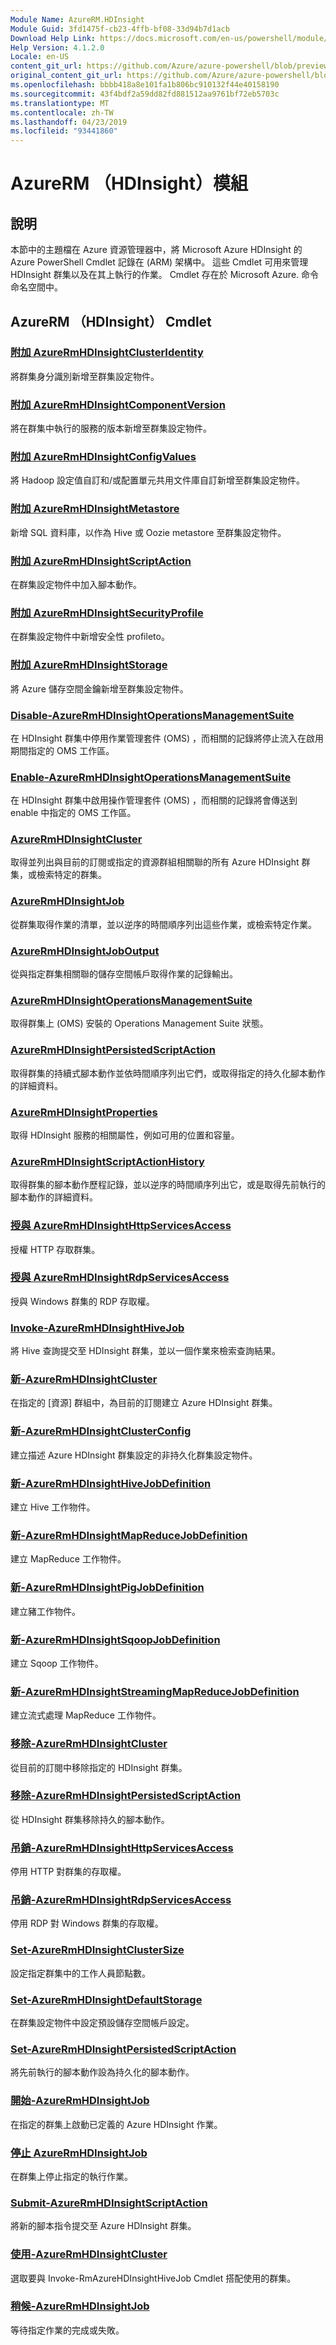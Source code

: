 ```yaml
---
Module Name: AzureRM.HDInsight
Module Guid: 3fd1475f-cb23-4ffb-bf08-33d94b7d1acb
Download Help Link: https://docs.microsoft.com/en-us/powershell/module/azurerm.hdinsight
Help Version: 4.1.2.0
Locale: en-US
content_git_url: https://github.com/Azure/azure-powershell/blob/preview/src/ResourceManager/HDInsight/Commands.HDInsight/help/AzureRM.HDInsight.md
original_content_git_url: https://github.com/Azure/azure-powershell/blob/preview/src/ResourceManager/HDInsight/Commands.HDInsight/help/AzureRM.HDInsight.md
ms.openlocfilehash: bbbb418a8e101fa1b806bc910132f44e40158190
ms.sourcegitcommit: 43f4bdf2a59dd82fd881512aa9761bf72eb5703c
ms.translationtype: MT
ms.contentlocale: zh-TW
ms.lasthandoff: 04/23/2019
ms.locfileid: "93441860"
---
```

# AzureRM （HDInsight）模組
## 說明
本節中的主題檔在 Azure 資源管理器中，將 Microsoft Azure HDInsight 的 Azure PowerShell Cmdlet 記錄在 (ARM) 架構中。 這些 Cmdlet 可用來管理 HDInsight 群集以及在其上執行的作業。 Cmdlet 存在於 Microsoft Azure. 命令命名空間中。

## AzureRM （HDInsight） Cmdlet
### [附加 AzureRmHDInsightClusterIdentity](Add-AzureRmHDInsightClusterIdentity.md)
將群集身分識別新增至群集設定物件。

### [附加 AzureRmHDInsightComponentVersion](Add-AzureRmHDInsightComponentVersion.md)
將在群集中執行的服務的版本新增至群集設定物件。

### [附加 AzureRmHDInsightConfigValues](Add-AzureRmHDInsightConfigValues.md)
將 Hadoop 設定值自訂和/或配置單元共用文件庫自訂新增至群集設定物件。

### [附加 AzureRmHDInsightMetastore](Add-AzureRmHDInsightMetastore.md)
新增 SQL 資料庫，以作為 Hive 或 Oozie metastore 至群集設定物件。

### [附加 AzureRmHDInsightScriptAction](Add-AzureRmHDInsightScriptAction.md)
在群集設定物件中加入腳本動作。

### [附加 AzureRmHDInsightSecurityProfile](Add-AzureRmHDInsightSecurityProfile.md)
在群集設定物件中新增安全性 profileto。

### [附加 AzureRmHDInsightStorage](Add-AzureRmHDInsightStorage.md)
將 Azure 儲存空間金鑰新增至群集設定物件。

### [Disable-AzureRmHDInsightOperationsManagementSuite](Disable-AzureRmHDInsightOperationsManagementSuite.md)
在 HDInsight 群集中停用作業管理套件 (OMS) ，而相關的記錄將停止流入在啟用期間指定的 OMS 工作區。

### [Enable-AzureRmHDInsightOperationsManagementSuite](Enable-AzureRmHDInsightOperationsManagementSuite.md)
在 HDInsight 群集中啟用操作管理套件 (OMS) ，而相關的記錄將會傳送到 enable 中指定的 OMS 工作區。

### [AzureRmHDInsightCluster](Get-AzureRmHDInsightCluster.md)
取得並列出與目前的訂閱或指定的資源群組相關聯的所有 Azure HDInsight 群集，或檢索特定的群集。

### [AzureRmHDInsightJob](Get-AzureRmHDInsightJob.md)
從群集取得作業的清單，並以逆序的時間順序列出這些作業，或檢索特定作業。

### [AzureRmHDInsightJobOutput](Get-AzureRmHDInsightJobOutput.md)
從與指定群集相關聯的儲存空間帳戶取得作業的記錄輸出。

### [AzureRmHDInsightOperationsManagementSuite](Get-AzureRmHDInsightOperationsManagementSuite.md)
取得群集上 (OMS) 安裝的 Operations Management Suite 狀態。

### [AzureRmHDInsightPersistedScriptAction](Get-AzureRmHDInsightPersistedScriptAction.md)
取得群集的持續式腳本動作並依時間順序列出它們，或取得指定的持久化腳本動作的詳細資料。

### [AzureRmHDInsightProperties](Get-AzureRmHDInsightProperties.md)
取得 HDInsight 服務的相關屬性，例如可用的位置和容量。

### [AzureRmHDInsightScriptActionHistory](Get-AzureRmHDInsightScriptActionHistory.md)
取得群集的腳本動作歷程記錄，並以逆序的時間順序列出它，或是取得先前執行的腳本動作的詳細資料。

### [授與 AzureRmHDInsightHttpServicesAccess](Grant-AzureRmHDInsightHttpServicesAccess.md)
授權 HTTP 存取群集。

### [授與 AzureRmHDInsightRdpServicesAccess](Grant-AzureRmHDInsightRdpServicesAccess.md)
授與 Windows 群集的 RDP 存取權。

### [Invoke-AzureRmHDInsightHiveJob](Invoke-AzureRmHDInsightHiveJob.md)
將 Hive 查詢提交至 HDInsight 群集，並以一個作業來檢索查詢結果。

### [新-AzureRmHDInsightCluster](New-AzureRmHDInsightCluster.md)
在指定的 [資源] 群組中，為目前的訂閱建立 Azure HDInsight 群集。

### [新-AzureRmHDInsightClusterConfig](New-AzureRmHDInsightClusterConfig.md)
建立描述 Azure HDInsight 群集設定的非持久化群集設定物件。

### [新-AzureRmHDInsightHiveJobDefinition](New-AzureRmHDInsightHiveJobDefinition.md)
建立 Hive 工作物件。

### [新-AzureRmHDInsightMapReduceJobDefinition](New-AzureRmHDInsightMapReduceJobDefinition.md)
建立 MapReduce 工作物件。

### [新-AzureRmHDInsightPigJobDefinition](New-AzureRmHDInsightPigJobDefinition.md)
建立豬工作物件。

### [新-AzureRmHDInsightSqoopJobDefinition](New-AzureRmHDInsightSqoopJobDefinition.md)
建立 Sqoop 工作物件。

### [新-AzureRmHDInsightStreamingMapReduceJobDefinition](New-AzureRmHDInsightStreamingMapReduceJobDefinition.md)
建立流式處理 MapReduce 工作物件。

### [移除-AzureRmHDInsightCluster](Remove-AzureRmHDInsightCluster.md)
從目前的訂閱中移除指定的 HDInsight 群集。

### [移除-AzureRmHDInsightPersistedScriptAction](Remove-AzureRmHDInsightPersistedScriptAction.md)
從 HDInsight 群集移除持久的腳本動作。

### [吊銷-AzureRmHDInsightHttpServicesAccess](Revoke-AzureRmHDInsightHttpServicesAccess.md)
停用 HTTP 對群集的存取權。

### [吊銷-AzureRmHDInsightRdpServicesAccess](Revoke-AzureRmHDInsightRdpServicesAccess.md)
停用 RDP 對 Windows 群集的存取權。

### [Set-AzureRmHDInsightClusterSize](Set-AzureRmHDInsightClusterSize.md)
設定指定群集中的工作人員節點數。

### [Set-AzureRmHDInsightDefaultStorage](Set-AzureRmHDInsightDefaultStorage.md)
在群集設定物件中設定預設儲存空間帳戶設定。

### [Set-AzureRmHDInsightPersistedScriptAction](Set-AzureRmHDInsightPersistedScriptAction.md)
將先前執行的腳本動作設為持久化的腳本動作。

### [開始-AzureRmHDInsightJob](Start-AzureRmHDInsightJob.md)
在指定的群集上啟動已定義的 Azure HDInsight 作業。

### [停止 AzureRmHDInsightJob](Stop-AzureRmHDInsightJob.md)
在群集上停止指定的執行作業。

### [Submit-AzureRmHDInsightScriptAction](Submit-AzureRmHDInsightScriptAction.md)
將新的腳本指令提交至 Azure HDInsight 群集。

### [使用-AzureRmHDInsightCluster](Use-AzureRmHDInsightCluster.md)
選取要與 Invoke-RmAzureHDInsightHiveJob Cmdlet 搭配使用的群集。

### [稍候-AzureRmHDInsightJob](Wait-AzureRmHDInsightJob.md)
等待指定作業的完成或失敗。

